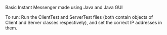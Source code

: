 Basic Instant Messenger made using Java and Java GUI

To run:
Run the ClientTest and ServerTest files (both contain objects of Client and Server classes respectively), and set the correct IP addresses in them.
